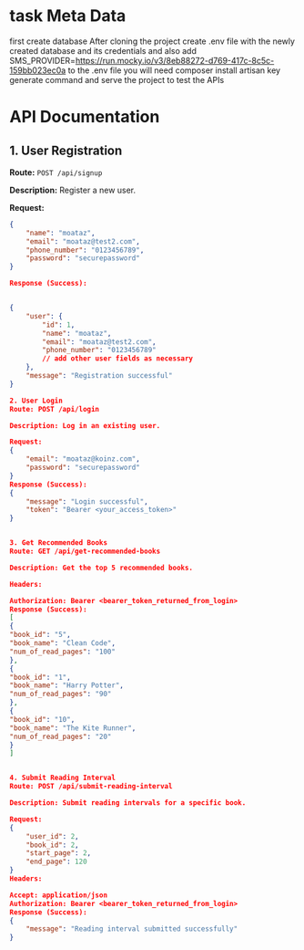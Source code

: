 # task Meta Data
first create database 
After cloning the project  create .env file with the 
newly created database and its credentials and also add
SMS_PROVIDER=https://run.mocky.io/v3/8eb88272-d769-417c-8c5c-159bb023ec0a
to the .env file 
you will need composer install artisan key generate command and serve the project
to test the APIs

# API Documentation

## 1. User Registration

**Route:** `POST /api/signup`

**Description:** Register a new user.

**Request:**
```json
{
    "name": "moataz",
    "email": "moataz@test2.com",
    "phone_number": "0123456789",
    "password": "securepassword"
}

Response (Success):


{
    "user": {
        "id": 1,
        "name": "moataz",
        "email": "moataz@test2.com",
        "phone_number": "0123456789"
        // add other user fields as necessary
    },
    "message": "Registration successful"
}

2. User Login
Route: POST /api/login

Description: Log in an existing user.

Request:
{
    "email": "moataz@koinz.com",
    "password": "securepassword"
}
Response (Success):
{
    "message": "Login successful",
    "token": "Bearer <your_access_token>"
}


3. Get Recommended Books
Route: GET /api/get-recommended-books

Description: Get the top 5 recommended books.

Headers:

Authorization: Bearer <bearer_token_returned_from_login>
Response (Success):
[
{
"book_id": "5",
"book_name": "Clean Code",
"num_of_read_pages": "100"
},
{
"book_id": "1",
"book_name": "Harry Potter",
"num_of_read_pages": "90"
},
{
"book_id": "10",
"book_name": "The Kite Runner",
"num_of_read_pages": "20"
}
]


4. Submit Reading Interval
Route: POST /api/submit-reading-interval

Description: Submit reading intervals for a specific book.

Request:
{
    "user_id": 2,
    "book_id": 2,
    "start_page": 2,
    "end_page": 120
}
Headers:

Accept: application/json
Authorization: Bearer <bearer_token_returned_from_login>
Response (Success):
{
    "message": "Reading interval submitted successfully"
}

